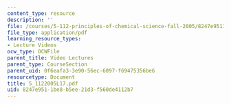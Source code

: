 ```yaml
---
content_type: resource
description: ''
file: /courses/5-112-principles-of-chemical-science-fall-2005/8247e9511be8b5ee21d3f560de4112b7_5_1122005L17.pdf
file_type: application/pdf
learning_resource_types:
- Lecture Videos
ocw_type: OCWFile
parent_title: Video Lectures
parent_type: CourseSection
parent_uid: 0f6eafa3-3e90-56ec-6097-f69475356be6
resourcetype: Document
title: 5_1122005L17.pdf
uid: 8247e951-1be8-b5ee-21d3-f560de4112b7
---
```

